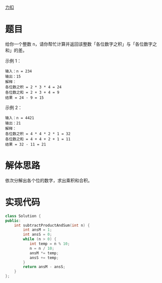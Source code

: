 [力扣](https://leetcode-cn.com/problems/subtract-the-product-and-sum-of-digits-of-an-integer/)

# 题目

给你一个整数 n，请你帮忙计算并返回该整数「各位数字之积」与「各位数字之和」的差。

示例 1：

```
输入：n = 234
输出：15
解释：
各位数之积 = 2 * 3 * 4 = 24
各位数之和 = 2 + 3 + 4 = 9
结果 = 24 - 9 = 15
```

示例 2：

```
输入：n = 4421
输出：21
解释：
各位数之积 = 4 * 4 * 2 * 1 = 32
各位数之和 = 4 + 4 + 2 + 1 = 11
结果 = 32 - 11 = 21
```

# 解体思路

依次分解出各个位的数字，求出乘积和合积。

# 实现代码

```cpp
class Solution {
public:
    int subtractProductAndSum(int n) {
        int ansM = 1;
        int ansS = 0;
        while (n > 0) {
           int temp = n % 10;
           n = n / 10;
           ansM *= temp;
           ansS += temp;
        }
        return ansM - ansS;
    }
};
```
